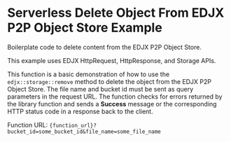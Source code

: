 <!--
title: .'Delete particular file on a particular bucket on EDJX P2P Object Store'
description: 'Boilerplate code to delete content on EDJX P2P Object Store'
platform: EDJX
language: C++
-->

# Serverless Delete Object From EDJX P2P Object Store Example

Boilerplate code to delete content from the EDJX P2P Object Store.

This example uses EDJX HttpRequest, HttpResponse, and Storage APIs.

This function is a basic demonstration of how to use the `edjx::storage::remove` method to delete the object from the EDJX P2P Object Store. The file name and bucket id must be sent as query parameters in the request URL. The function checks for errors returned by the library function and sends a **Success** message or the corresponding HTTP status code in a response back to the client.

Function URL: `{function_url}?bucket_id=some_bucket_id&file_name=some_file_name`

